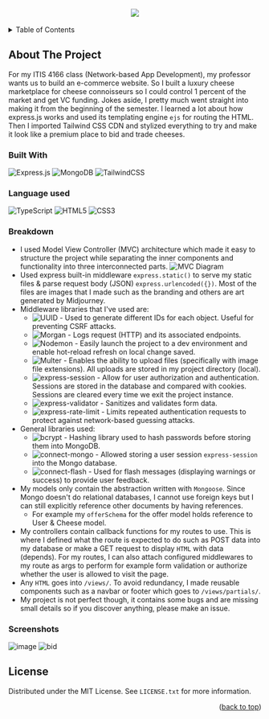 <!-- PROJECT LOGO -->
<br />
<div align="center">
  <img align="center" src="https://github.com/brandonhach/Luxury-Cheese-Marketplace/assets/58790036/302b2714-d4fa-489b-ad38-80cdc30229e4"></>
</div>
<br>
<!-- TABLE OF CONTENTS -->
<details>
  <summary>Table of Contents</summary>
  <ol>
    <li>
      <a href="#about-the-project">About The Project</a>
      <ul>
        <li><a href="#built-with">Built With</a></li>
      </ul>
    </li>
    <li>
      <a href="#getting-started">Getting Started</a>
    </li>
    <li><a href="#license">License</a></li>
  </ol>
</details>

<!-- ABOUT THE PROJECT -->
## About The Project
For my ITIS 4166 class (Network-based App Development), my professor wants us to build an e-commerce website. So I built a luxury cheese marketplace for cheese connoisseurs
so I could control 1 percent of the market and get VC funding. Jokes aside, I pretty much went straight into making it from the beginning of the semester. I learned a lot about 
how express.js works and used its templating engine `ejs` for routing the HTML. Then I imported Tailwind CSS CDN and stylized everything to try and make it look like a 
premium place to bid and trade cheeses.

### Built With
![Express.js](https://img.shields.io/badge/express.js-%23404d59.svg?style=for-the-badge&logo=express&logoColor=%2361DAFB)
![MongoDB](https://img.shields.io/badge/MongoDB-%234ea94b.svg?style=for-the-badge&logo=mongodb&logoColor=white)
![TailwindCSS](https://img.shields.io/badge/Tailwind_CSS-38B2AC?style=for-the-badge&logo=tailwind-css&logoColor=white)

### Language used

![TypeScript](https://img.shields.io/badge/TypeScript-007ACC?style=for-the-badge&logo=typescript&logoColor=white)
![HTML5](https://img.shields.io/badge/html5-%23E34F26.svg?style=for-the-badge&logo=html5&logoColor=white)
![CSS3](https://img.shields.io/badge/css3-%231572B6.svg?style=for-the-badge&logo=css3&logoColor=white)

### Breakdown 
* I used Model View Controller (MVC) architecture which made it easy to structure the project while separating the inner components and functionality
  into three interconnected parts.
![MVC Diagram](https://prod-files-secure.s3.us-west-2.amazonaws.com/c025884c-a502-4bf6-a3d6-e4198db2829d/da436475-c6ba-4fac-8dbb-997a4e355649/Untitled.png)
* Used express built-in middleware `express.static()` to serve my static files & parse request body (JSON) `express.urlencoded({})`. Most of the files are images that I made such as the branding and others are art generated by Midjourney.
* Middleware libraries that I've used are: 
  * ![UUID](https://www.npmjs.com/package/uuid) - Used to generate different IDs for each object. Useful for preventing CSRF attacks.
  * ![Morgan](https://www.npmjs.com/package/morgan) - Logs request (HTTP) and its associated endpoints.
  * ![Nodemon](https://www.npmjs.com/package/nodemon) - Easily launch the project to a dev environment and enable hot-reload refresh on local change saved.
  * ![Multer](https://www.npmjs.com/package/multer) - Enables the ability to upload files (specifically with image file extensions). All uploads are stored in my project directory (local).
  * ![express-session](https://www.npmjs.com/package/express-session) - Allow for user authorization and authentication. Sessions are stored in the database and compared with cookies. Sessions are cleared every time we exit the project instance.
  * ![express-validator](https://www.npmjs.com/package/express-validator) - Sanitizes and validates form data.
  * ![express-rate-limit](https://www.npmjs.com/package/express-rate-limit) - Limits repeated authentication requests to protect against network-based guessing attacks.
* General libraries used:
  * ![bcrypt](https://www.npmjs.com/package/bcrypt) - Hashing library used to hash passwords before storing them into MongoDB.
  * ![connect-mongo](https://www.npmjs.com/package/connect-mongo) - Allowed storing a user session `express-session` into the Mongo database.
  * ![connect-flash](https://www.npmjs.com/package/connect-flash) - Used for flash messages (displaying warnings or success) to provide user feedback.
* My models only contain the abstraction written with `Mongoose`. Since Mongo doesn't do relational databases, I cannot use foreign keys but I can still explicitly reference other documents by having references.
  * For example my `offerSchema` for the offer model holds reference to User & Cheese model.
* My controllers contain callback functions for my routes to use. This is where I defined what the route is expected to do such as POST data into my database or make a GET request to display `HTML` with data (depends). For my routes, I can also attach configured middlewares to my route as args to perform for example form validation or authorize whether the user is allowed to visit the page.
* Any `HTML` goes into  `/views/`. To avoid redundancy, I made reusable components such as a navbar or footer which goes to `/views/partials/`.
* My project is not perfect though, it contains some bugs and are missing small details so if you discover anything, please make an issue.
  
<!-- GETTING STARTED -->
### Screenshots
![image](https://github.com/brandonhach/Luxury-Cheese-Marketplace/assets/58790036/761cf711-e797-4b2c-b77d-960a8d05645c)
![bid](https://github.com/brandonhach/Luxury-Cheese-Marketplace/assets/58790036/f38e7084-62b8-4c49-a094-7f369c32684b)


<!-- LICENSE -->
## License

Distributed under the MIT License. See `LICENSE.txt` for more information.

<p align="right">(<a href="#readme-top">back to top</a>)</p>
